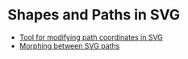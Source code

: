 # Shapes and Paths in SVG
- [Tool for modifying path coordinates in SVG](http://jxnblk.com/paths/)
- [Morphing between SVG paths](https://github.com/SamKnows/path.js)
